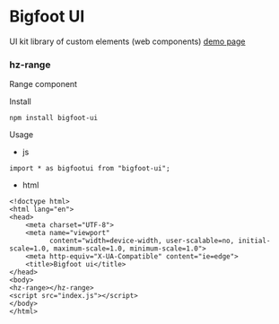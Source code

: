 # Bigfoot UI

UI kit library of custom elements (web components)
[demo page](https://zhukovka.github.io/bigfoot-ui/)

### hz-range

Range component

Install
```
npm install bigfoot-ui
```
Usage

- js

```
import * as bigfootui from "bigfoot-ui";
```

- html
```
<!doctype html>
<html lang="en">
<head>
    <meta charset="UTF-8">
    <meta name="viewport"
          content="width=device-width, user-scalable=no, initial-scale=1.0, maximum-scale=1.0, minimum-scale=1.0">
    <meta http-equiv="X-UA-Compatible" content="ie=edge">
    <title>Bigfoot ui</title>
</head>
<body>
<hz-range></hz-range>
<script src="index.js"></script>
</body>
</html>
```
